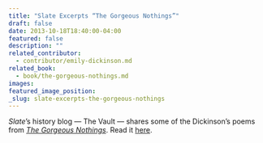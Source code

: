 ```yaml
---
title: "Slate Excerpts “The Gorgeous Nothings”"
draft: false
date: 2013-10-18T18:40:00-04:00
featured: false
description: ""
related_contributor:
  - contributor/emily-dickinson.md
related_book:
  - book/the-gorgeous-nothings.md
images:
featured_image_position: 
_slug: slate-excerpts-the-gorgeous-nothings
---
```


_Slate_’s history blog — The Vault — shares some of the Dickinson’s poems from _[The Gorgeous Nothings](http://ndbooks.com/book/the-gorgeous-nothings)_. Read it [here](http://www.slate.com/blogs/the_vault/2013/10/18/emily_dickinson_images_of_repurposed_envelopes_used_for_the_poet_s_first.html). 

